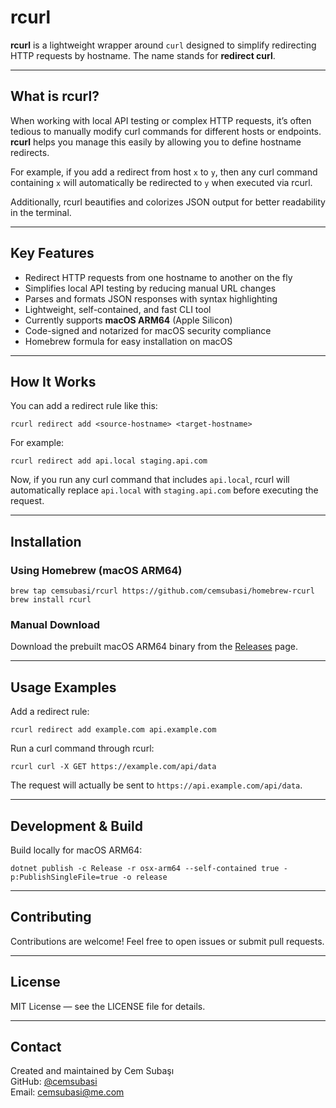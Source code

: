 
# rcurl

**rcurl** is a lightweight wrapper around `curl` designed to simplify redirecting HTTP requests by hostname. The name stands for **redirect curl**.

---

## What is rcurl?

When working with local API testing or complex HTTP requests, it’s often tedious to manually modify curl commands for different hosts or endpoints. **rcurl** helps you manage this easily by allowing you to define hostname redirects.

For example, if you add a redirect from host `x` to `y`, then any curl command containing `x` will automatically be redirected to `y` when executed via rcurl.

Additionally, rcurl beautifies and colorizes JSON output for better readability in the terminal.

---

## Key Features

- Redirect HTTP requests from one hostname to another on the fly  
- Simplifies local API testing by reducing manual URL changes  
- Parses and formats JSON responses with syntax highlighting  
- Lightweight, self-contained, and fast CLI tool  
- Currently supports **macOS ARM64** (Apple Silicon)  
- Code-signed and notarized for macOS security compliance  
- Homebrew formula for easy installation on macOS  

---

## How It Works

You can add a redirect rule like this:

```
rcurl redirect add <source-hostname> <target-hostname>
```

For example:

```
rcurl redirect add api.local staging.api.com
```

Now, if you run any curl command that includes `api.local`, rcurl will automatically replace `api.local` with `staging.api.com` before executing the request.

---

## Installation

### Using Homebrew (macOS ARM64)

```
brew tap cemsubasi/rcurl https://github.com/cemsubasi/homebrew-rcurl
brew install rcurl
```

### Manual Download

Download the prebuilt macOS ARM64 binary from the [Releases](https://github.com/your-repo/rcurl/releases) page.

---

## Usage Examples

Add a redirect rule:

```
rcurl redirect add example.com api.example.com
```

Run a curl command through rcurl:

```
rcurl curl -X GET https://example.com/api/data
```

The request will actually be sent to `https://api.example.com/api/data`.

---

## Development & Build

Build locally for macOS ARM64:

```
dotnet publish -c Release -r osx-arm64 --self-contained true -p:PublishSingleFile=true -o release
```

---

## Contributing

Contributions are welcome! Feel free to open issues or submit pull requests.

---

## License

MIT License — see the LICENSE file for details.

---

## Contact

Created and maintained by Cem Subaşı  
GitHub: [@cemsubasi](https://github.com/cemsubasi)  
Email: cemsubasi@me.com
